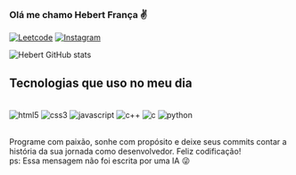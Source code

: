 ### Olá me chamo Hebert França ✌️

[![Leetcode](https://img.shields.io/badge/-LeetCode-FFA116?style=for-the-badge&logo=LeetCode&logoColor=black)](https://leetcode.com/devHebertfst)
[![Instagram](https://img.shields.io/badge/Instagram-E4405F?style=for-the-badge&logo=instagram&logoColor=white)](https://www.instagram.com/hebertfst)

![Hebert GitHub stats](https://github-readme-stats.vercel.app/api?username=devHebertfst&show_icons=true&theme=radical)

## Tecnologias que uso no meu dia

<div style = "display: inline_block"><br/>
  <img align = "center" alt="html5" src="https://img.shields.io/badge/HTML5-E34F26?style=for-the-badge&logo=html5&logoColor=white"/>
  <img align = "center" alt="css3" src="https://img.shields.io/badge/CSS3-1572B6?style=for-the-badge&logo=css3&logoColor=white"/>
  <img align = "center" alt="javascript" src="https://img.shields.io/badge/JavaScript-F7DF1E?style=for-the-badge&logo=javascript&logoColor=black"/>
  <img align = "center" alt="c++" src="https://img.shields.io/badge/C%2B%2B-00599C?style=for-the-badge&logo=c%2B%2B&logoColor=white"/>
  <img align = "center" alt="c" src="https://img.shields.io/badge/C-00599C?style=for-the-badge&logo=c&logoColor=white"/>
  <img align = "center" alt="python" src="https://img.shields.io/badge/Python-14354C?style=for-the-badge&logo=python&logoColor=white"/>
</div><br/>

Programe com paixão, sonhe com propósito e deixe seus commits contar a história da sua jornada como desenvolvedor. Feliz codificação!<br/>
ps: Essa mensagem não foi escrita por uma IA 😜
